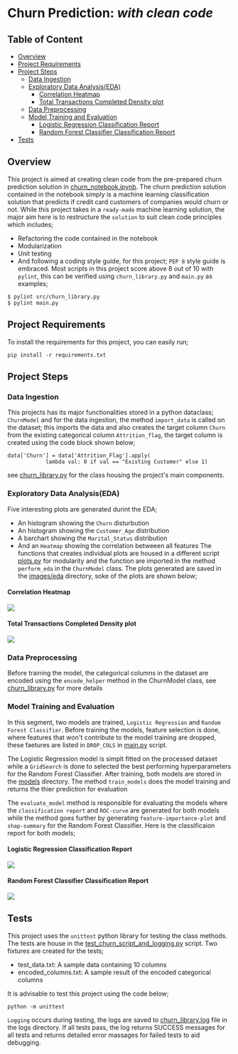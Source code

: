 <h1>Churn Prediction: <i>with clean code</i> </h1>

<h2>Table of Content</h2>
<!-- TOC -->

- [Overview](#overview)
- [Project Requirements](#project-requirements)
- [Project Steps](#project-steps)
  - [Data Ingestion](#data-ingestion)
  - [Exploratory Data Analysis(EDA)](#exploratory-data-analysiseda)
    - [Correlation Heatmap](#correlation-heatmap)
    - [Total Transactions Completed Density plot](#total-transactions-completed-density-plot)
  - [Data Preprocessing](#data-preprocessing)
  - [Model Training and Evaluation](#model-training-and-evaluation)
    - [Logistic Regression  Classification Report](#logistic-regression--classification-report)
    - [Random Forest Classifier Classification Report](#random-forest-classifier-classification-report)
- [Tests](#tests)

<!-- /TOC -->

## Overview
This project is aimed at creating clean code from the pre-prepared churn prediction solution in [churn_notebook.ipynb](churn_notebook.ipynb). The churn prediction solution contained in the notebook simply is a machine learning classification solution that predicts if credit card customers of companies would churn or not. While this project takes in a `ready-made` machine learning solution, the major aim here is to restructure the `solution` to suit clean code principles which includes;
- Refactoring the code contained in the notebook
- Modularization
- Unit testing
- And following a coding style guide, for this project; `PEP 8` style guide is embraced. Most scripts in this project score above 8 out of 10 with `pylint`, this can be verified using `churn_library.py` and `main.py` as examples;
```
$ pylint src/churn_library.py
$ pylint main.py
```

## Project Requirements
To install the requirements for this project, you can easily run;
```
pip install -r requirements.txt
```
## Project Steps
### Data Ingestion
This projects has its major functionalities stored in a python dataclass; `ChurnModel` and for the data ingestion, the method `import_data` is called on the dataset; this imports the data and also creates the target column `Churn` from the existing categorical column `Attrition_flag`, the target column is created using the code block shown below;
```
data['Churn'] = data['Attrition_Flag'].apply(
            lambda val: 0 if val == "Existing Customer" else 1)
```
see [churn_library.py](src/churn_library.py) for the class housing the project's main components. 

### Exploratory Data Analysis(EDA)
Five interesting plots are generated durint the EDA;
- An histogram showing the `Churn` disturbution 
- An histogram showing the `Customer_Age` distribution
- A barchart showing the `Marital_Status` distribution
- And an `Heatmap` showing the correlation betweeen all features
The functions that creates individual plots are housed in a different script [plots.py](src/plots.py) for modularity and the function are imported in the method `perform_eda` in the `ChurnModel` class. The plots generated are saved in the [images/eda](images) directory, soke of the plots are shown below;
#### Correlation Heatmap
![](images/eda/Heatmap.jpg)

#### Total Transactions Completed Density plot
![](images/eda/Total-Trans-Ct-DistPlot.jpg)

### Data Preprocessing
Before training the model, the categorical columns in the dataset are encoded using the `encode_helper` method in the ChurnModel  class, see [churn_library.py](src/churn_library.py) for more details

### Model Training and Evaluation
In this segment, two models are trained, `Logistic Regression` and `Random Forest Classifier`. Before training the models, feature selection is done, where features that won't contribute to the model training are dropped, these faetures are listed in `DROP_COLS` in [main.py](main.py) script.

The Logistic Regression model is simplt fitted on the processed dataset while a `GridSearch` is done to selected the best performing hyperparameters for the Random Forest Classifier. After training, both models are stored in the [models](models) directory. The method `train_models` does the model training and returns the thier prediction for evaluation

The `evaluate_model` method is responsible for evaluating the models where the `classification report` and `ROC-curve` are generated for both models while the method goes further by generating `feature-importance-plot` and `shap-summary` for the Random Forest Classifier. Here is the  classificaion report for both models;

#### Logistic Regression  Classification Report
![](images/results/Logistic-Regression-Classification-Report.jpg)

#### Random Forest Classifier Classification Report
![](images/results/RandomForest-Classifier-Classification-Report.jpg)

## Tests
This project uses the `unittest` python library for testing the class methods. The tests are house in the [test_churn_script_and_logging.py](tests/test_churn_script_and_logging.py) script. Two fixtures are created for the tests;
- test_data.txt: A sample data containing 10 columns
- encoded_columns.txt: A sample result of the encoded categorical columns

It is advisable to test this project using the code below;
```
python -m unittest
```
`Logging` occurs during testing, the logs are saved to [churn_library.log](logs/churn_library.log) file in the logs directory. If all tests pass, the log returns SUCCESS messages for all tests and returns detailed error massages for failed tests to aid debugging.
